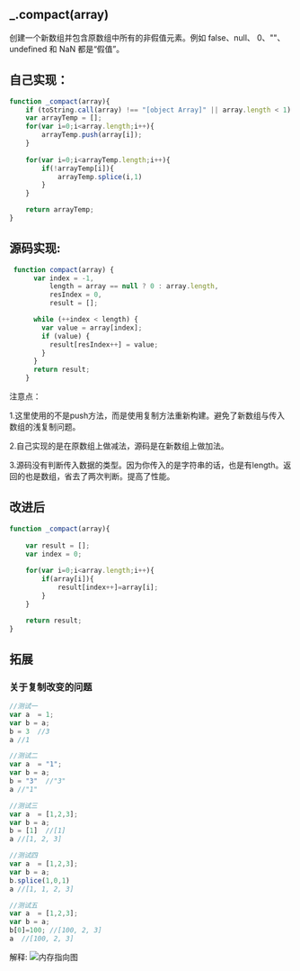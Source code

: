 ## _.compact(array)
创建一个新数组并包含原数组中所有的非假值元素。例如 false、null、 0、""、undefined 和 NaN 都是“假值”。

## 自己实现：
```js
function _compact(array){
	if (toString.call(array) !== "[object Array]" || array.length < 1) return [];
	var arrayTemp = [];
	for(var i=0;i<array.length;i++){
		arrayTemp.push(array[i]);
	}
	
	for(var i=0;i<arrayTemp.length;i++){
		if(!arrayTemp[i]){
			arrayTemp.splice(i,1)
		}
	}

	return arrayTemp;
}
```

## 源码实现:
```js
 function compact(array) {
      var index = -1,
          length = array == null ? 0 : array.length,
          resIndex = 0,
          result = [];

      while (++index < length) {
        var value = array[index];
        if (value) {
          result[resIndex++] = value;
        }
      }
      return result;
    }

```

注意点：

1.这里使用的不是push方法，而是使用复制方法重新构建。避免了新数组与传入数组的浅复制问题。

2.自己实现的是在原数组上做减法，源码是在新数组上做加法。

3.源码没有判断传入数据的类型。因为你传入的是字符串的话，也是有length。返回的也是数组，省去了两次判断。提高了性能。

## 改进后

```js
function _compact(array){
	
	var result = [];
	var index = 0;
	
	for(var i=0;i<array.length;i++){
		if(array[i]){
			result[index++]=array[i];
		}
	}

	return result;
}
```

## 拓展

### 关于复制改变的问题

```js
//测试一
var a  = 1;
var b = a;
b = 3  //3
a //1

//测试二
var a  = "1";
var b = a;
b = "3"  //"3"
a //"1"

//测试三
var a  = [1,2,3];
var b = a;
b = [1]  //[1]
a //[1, 2, 3]

//测试四
var a  = [1,2,3];
var b = a;
b.splice(1,0,1)  
a //[1, 1, 2, 3]

//测试五
var a  = [1,2,3];
var b = a;
b[0]=100; //[100, 2, 3]
a  //[100, 2, 3]

```

解释:
![内存指向图](http://ojlxao0wn.bkt.clouddn.com/blog/1484639230%281%29.jpg)
